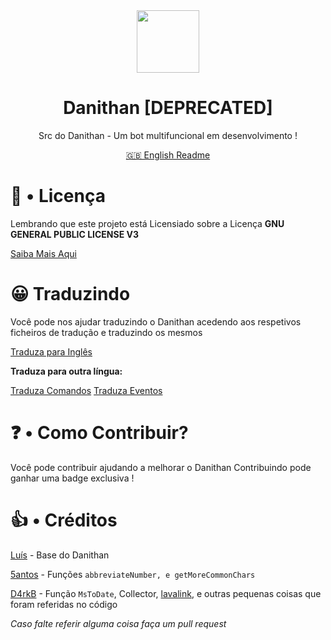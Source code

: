 <div align="center">
<img src="https://developer.danithan.tk/img/danithan.png" width=100>
<h1>Danithan [DEPRECATED]</h1>
Src do Danithan - Um bot multifuncional em desenvolvimento ! 

  [ 🇬🇧 English Readme](https://github.com/Danithan/DanithanBot/blob/master/Readmes/README_EN.md)


</div>


# 🍕 • Licença
Lembrando que este projeto está Licensiado sobre a Licença **GNU GENERAL PUBLIC LICENSE V3**

[Saiba Mais Aqui](https://github.com/Danithan/DanithanBot/blob/master/LICENSE)  

# 😀 Traduzindo 
Você pode nos ajudar traduzindo o Danithan acedendo aos respetivos ficheiros de tradução e traduzindo os mesmos 

[Traduza para Inglês](https://github.com/Danithan/DanithanBot/tree/master/src/lang/en)

**Traduza para outra língua:**

[Traduza Comandos](https://github.com/Danithan/DanithanBot/tree/master/src/lang/base_commands.txt)
[Traduza Eventos](https://github.com/Danithan/DanithanBot/tree/master/src/lang/base_events.txt)

# ❓ • Como Contribuir?
Você pode contribuir ajudando a melhorar o Danithan
Contribuindo pode ganhar uma badge exclusiva !


# 👍 • Créditos 
[Luís](https://github.com/typpe) - Base do Danithan

[5antos](https://github.com/5antos) - Funções `abbreviateNumber, e getMoreCommonChars`

[D4rkB](https://github.com/davidffa) - Função `MsToDate`, Collector, [lavalink](https://github.com/davidffa/lavalink), e outras pequenas coisas que foram referidas no código

_Caso falte referir alguma coisa faça um pull request_
